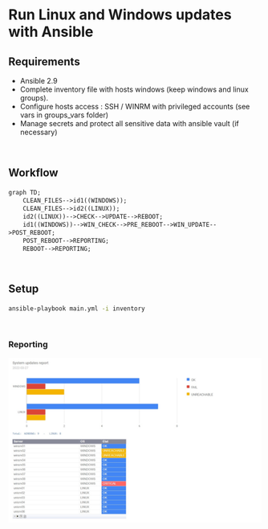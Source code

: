 # Run Linux and Windows updates with Ansible

## Requirements
- Ansible 2.9
- Complete inventory file with hosts windows (keep windows and linux groups).
- Configure hosts access : SSH / WINRM with privileged accounts (see vars in groups_vars folder)
- Manage secrets and protect all sensitive data with ansible vault (if necessary)

&nbsp;

## Workflow
```mermaid
graph TD;
    CLEAN_FILES-->id1((WINDOWS));
    CLEAN_FILES-->id2((LINUX));
    id2((LINUX))-->CHECK-->UPDATE-->REBOOT;
    id1((WINDOWS))-->WIN_CHECK-->PRE_REBOOT-->WIN_UPDATE-->POST_REBOOT;
    POST_REBOOT-->REPORTING;
    REBOOT-->REPORTING;
```

&nbsp;
  
## Setup
```bash
ansible-playbook main.yml -i inventory
```

&nbsp;
  
### Reporting

  ![alt text](https://github.com/kenybapin/ansible-sys-updates/blob/main/misc/report.jpg?raw=true)

